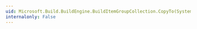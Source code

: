 ```yaml
---
uid: Microsoft.Build.BuildEngine.BuildItemGroupCollection.CopyTo(System.Array,System.Int32)
internalonly: False
---
```

